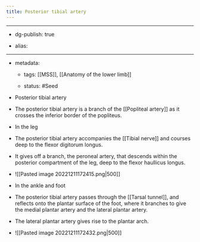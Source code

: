 ```yaml
---
title: Posterior tibial artery
---
```


- --

- dg-publish: true

- alias:

- --

- metadata:
	 - tags: [[MSS]], [[Anatomy of the lower limb]]

	 - status: #Seed 

- Posterior tibial artery

- The posterior tibial artery is a branch of the [[Popliteal artery]] as it crosses the inferior border of the popliteus.

- In the leg

- The posterior tibial artery accompanies the [[Tibial nerve]] and courses deep to the flexor digitorum longus.

- It gives off a branch, the peroneal artery, that descends within the posterior compartment of the leg, deep to the flexor haullicus longus.

- ![[Pasted image 20221211172415.png|500]]

- In the ankle and foot

- The posterior tibial artery passes through the [[Tarsal tunnel]], and reflects onto the plantar surface of the foot, where it branches to give the medial plantar artery and the lateral plantar artery.

- The lateral plantar artery gives rise to the plantar arch.

- ![[Pasted image 20221211172432.png|500]]
